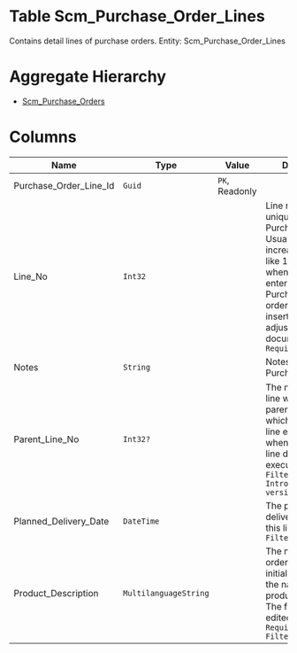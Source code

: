 # Table Scm_Purchase_Order_Lines

Contains detail lines of purchase orders. Entity: Scm_Purchase_Order_Lines

# Aggregate Hierarchy

* [Scm_Purchase_Orders](Scm_Purchase_Orders.md)

# Columns

| Name | Type | Value | Description |
| - | - | - | --- |
|Purchase_Order_Line_Id|`Guid`|`PK`, Readonly||
|Line_No|`Int32`||Line number, unique within the PurchaseOrder. Usually is increasing number like 10, 20, 30, ... when initially entering the PurchaseOrder (in order to allow insertions with adjustment documents). `Required` |
|Notes|`String`||Notes for this PurchaseOrderLine. |
|Parent_Line_No|`Int32?`||The number of the line within the parent document, which the current line executes. null when the current line does not execute line. `Filter(eq)` `Introduced in version 18.2` |
|Planned_Delivery_Date|`DateTime`||The planned delivery date for this line. `Required` `Filter(ge;le)` |
|Product_Description|`MultilanguageString`||The name of the ordered product, initially copied from the name in the product definition. The field can be edited by the user. `Required` `Filter(like)` |
